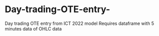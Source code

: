 # Day-trading-OTE-entry-
Day trading OTE entry from ICT 2022 model
Requires dataframe with 5 minutes data of OHLC data
